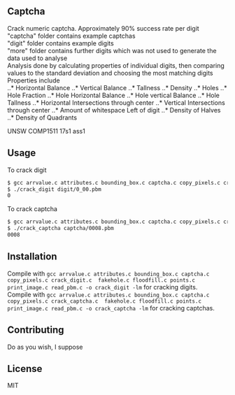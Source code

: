 ## Captcha

Crack numeric captcha. Approximately 90% success rate per digit  
"captcha" folder contains example captchas  
"digit" folder contains example digits  
"more" folder contains further digits which was not used to generate the data used to analyse  
Analysis done by calculating properties of individual digits, then comparing values to the standard deviation and choosing the most matching digits  
Properties include  
..* Horizontal Balance
..* Vertical Balance
..* Tallness
..* Density
..* Holes
..* Hole Fraction
..* Hole Horizontal Balance
..* Hole vertical Balance
..* Hole Tallness
..* Horizontal Intersections through center
..* Vertical Intersections through center
..* Amount of whitespace Left of digit
..* Density of Halves
..* Density of Quadrants

UNSW COMP1511 17s1 ass1

## Usage
To crack digit
```bash
$ gcc arrvalue.c attributes.c bounding_box.c captcha.c copy_pixels.c crack_digit.c  fakehole.c floodfill.c points.c print_image.c read_pbm.c -o crack_digit -lm
$ ./crack_digit digit/0_00.pbm
0
```
To crack captcha
```bash
$ gcc arrvalue.c attributes.c bounding_box.c captcha.c copy_pixels.c crack_captcha.c  fakehole.c floodfill.c points.c print_image.c read_pbm.c -o crack_captcha -lm
$ ./crack_captcha captcha/0008.pbm
0008
```

## Installation
Compile with `gcc arrvalue.c attributes.c bounding_box.c captcha.c copy_pixels.c crack_digit.c  fakehole.c floodfill.c points.c print_image.c read_pbm.c -o crack_digit -lm` for cracking digits.  
Compile with `gcc arrvalue.c attributes.c bounding_box.c captcha.c copy_pixels.c crack_captcha.c  fakehole.c floodfill.c points.c print_image.c read_pbm.c -o crack_captcha -lm` for cracking captchas.

## Contributing
Do as you wish, I suppose

## License
MIT